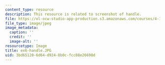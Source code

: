 ```yaml
---
content_type: resource
description: This resource is related to screenshot of handle.
file: https://ol-ocw-studio-app-production.s3.amazonaws.com/courses/4-105-geometric-disciplines-and-architecture-skills-reciprocal-methodologies-fall-2012/3bd651206d64d9248b0cfcc88e26698d_ex6-handle.JPG
file_type: image/jpeg
image_metadata:
  caption: ''
  credit: ''
  image-alt: ''
resourcetype: Image
title: ex6-handle.JPG
uid: 3bd65120-6d64-d924-8b0c-fcc88e26698d
---
```


